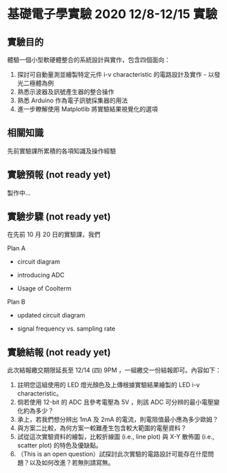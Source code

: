 # 基礎電子學實驗 2020 12/8-12/15  實驗

## 實驗目的

體驗一個小型軟硬體整合的系統設計與實作，包含四個面向：

1. 探討可自動量測並繪製特定元件 i-v characteristic 的電路設計及實作 - 以發光二極體為例
2. 熟悉示波器及訊號產生器的整合操作
3. 熟悉 Arduino 作為電子訊號採集器的用法
4. 進一步瞭解使用 Matplotlib 將實驗結果視覺化的選項

## 相關知識

先前實驗課所累積的各項知識及操作經驗

## 實驗預報 (not ready yet)

製作中...

## 實驗步驟 (not ready yet)

在先前 10 月 20 日的實驗課，我們

Plan A

* circuit diagram

* introducing ADC

* Usage of Coolterm

Plan B

* updated circuit diagram

* signal frequency vs. sampling rate



## 實驗結報 (not ready yet)

此次結報繳交期限延長至 12/14 (四) 9PM ，一組繳交一份結報即可。內容如下：

1. 註明您這組使用的 LED 燈光顏色及上傳根據實驗結果繪製的 LED i-v characteristic。
2. 倘若使用 12-bit 的 ADC 且參考電壓為 5V ，則該 ADC 可分辨的最小電壓變化約為多少？
3. 承上，若我們想分辨出 1mA 及 2mA 的電流，則電阻值最小應為多少歐姆？
4. 與方案二比較，為何方案一較難產生包含較大範圍的電壓資料？
5. 試從這次實驗資料的繪製，比較折線圖 (i.e., line plot) 與 X-Y 散佈圖 (i.e., scatter plot) 的特色及優缺點。 
6. （This is an open question）試探討此次實驗的電路設計可能存在什麼問題？以及如何改進？若無則請寫無。
